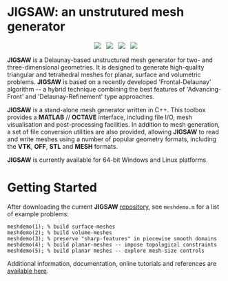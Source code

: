 # JIGSAW: an unstrutured mesh generator

<p align="center">
  <img src = "../master/jigsaw/img/bunny-TRIA3-1.png"> &nbsp
  <img src = "../master/jigsaw/img/bunny-TRIA3-2.png"> &nbsp
  <img src = "../master/jigsaw/img/bunny-TRIA3-3.png"> &nbsp
  <img src = "../master/jigsaw/img/bunny-TRIA4-3.png">
</p>

<b>JIGSAW</b> is a Delaunay-based unstructured mesh generator for two- and three-dimensional geometries. It is designed to generate high-quality triangular and tetrahedral meshes for planar, surface and volumetric problems. <b>JIGSAW</b> is based on a recently developed 'Frontal-Delaunay' algorithm -- a hybrid technique combining the best features of 'Advancing-Front' and 'Delaunay-Refinement' type approaches.

<b>JIGSAW</b> is a stand-alone mesh generator written in C++. This toolbox provides a <b>MATLAB</b> // <b>OCTAVE</b> interface, including file I/O, mesh visualisation and post-processing facilities. In addition to mesh generation, a set of file conversion utilities are also provided, allowing <b>JIGSAW</b> to read and write meshes using a number of popular geometry formats, including the <b>VTK</b>, <b>OFF</b>, <b>STL</b> and <b>MESH</b> formats.

<b>JIGSAW</b> is currently available for 64-bit Windows and Linux platforms.

# Getting Started

After downloading the current <b>JIGSAW</b> <a href="https://github.com/dengwirda/jigsaw-matlab/archive/master.zip">repository</a>, see `meshdemo.m` for a list of example problems:
````
meshdemo(1); % build surface-meshes
meshdemo(2); % build volume-meshes
meshdemo(3); % preserve "sharp-features" in piecewise smooth domains
meshdemo(4); % build planar-meshes -- impose topological constraints
meshdemo(5); % build planar meshes -- explore mesh-size controls
````
Additional information, documentation, online tutorials and references are <a href="https://sites.google.com/site/dengwirda/jigsaw">available here</a>.
